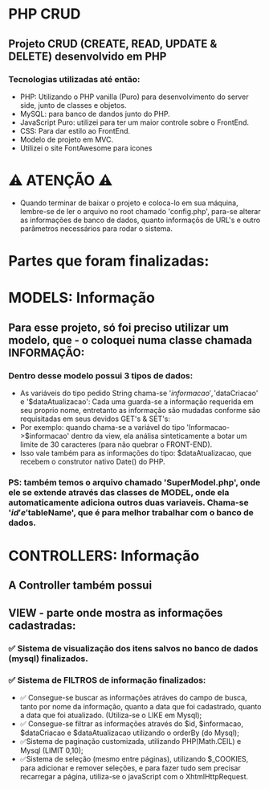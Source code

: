 # PHP CRUD
## Projeto CRUD (CREATE, READ, UPDATE & DELETE) desenvolvido em PHP
### Tecnologias utilizadas até então:
- PHP: Utilizando o PHP vanilla (Puro) para desenvolvimento do server side, junto de classes e objetos.
- MySQL: para banco de dandos junto do PHP.
- JavaScript Puro: utilizei para ter um maior controle sobre o FrontEnd.
- CSS: Para dar estilo ao FrontEnd.
- Modelo de projeto em MVC.
- Utilizei o site FontAwesome para icones

# ⚠ ATENÇÃO ⚠
- Quando terminar de baixar o projeto e coloca-lo em sua máquina, lembre-se de ler o arquivo no root chamado 'config.php', para-se alterar as informações de banco de dados, quanto informaçõs de URL's e outro parâmetros necessários para rodar o sistema.

# Partes que foram finalizadas:

# MODELS: Informação
## Para esse projeto, só foi preciso utilizar um modelo, que - o coloquei numa classe chamada INFORMAÇÃO:
### Dentro desse modelo possui 3 tipos de dados:
- As variáveis do tipo pedido String chama-se '$informacao', '$dataCriacao' e '$dataAtualizacao':
Cada uma guarda-se a informação requerida em seu proprio nome, entretanto as informação são mudadas conforme são requisitadas em seus devidos GET's & SET's:
- Por exemplo: quando chama-se a variável do tipo 'Informacao->$informacao' dentro da view, ela análisa sinteticamente a botar um limite de 30 caracteres (para não quebrar o FRONT-END). 
- Isso vale também para as informações do tipo: $dataAtualizacao, que recebem o construtor nativo Date() do PHP. 

### PS: também temos o arquivo chamado 'SuperModel.php', onde ele se extende através das classes de MODEL, onde ela automaticamente adiciona outros duas variaveis. Chama-se '$id' e '$tableName', que é para melhor trabalhar com o banco de dados.

# CONTROLLERS: Informação
## A Controller também possui 

## VIEW - parte onde mostra as informações cadastradas:

### ✅ Sistema de visualização dos itens salvos no banco de dados (mysql) finalizados.
### ✅ Sistema de FILTROS de informação finalizados: 
- ✅ Consegue-se buscar as informações atráves do campo de busca, tanto por nome da informação, quanto a data que foi cadastrado, quanto a data que foi atualizado. (Utiliza-se o LIKE em Mysql);
- ✅ Consegue-se filtrar as informações através do $id, $informacao, $dataCriacao e $dataAtualizacao utilizando o orderBy (do Mysql);
- ✅Sistema de paginação customizada, utilizando PHP(Math.CEIL) e Mysql (LIMIT 0,10);
- ✅Sistema de seleção (mesmo entre páginas), utilizando $_COOKIES, para adicionar e remover seleções, e para fazer tudo sem precisar recarregar a página, utiliza-se o javaScript com o XhtmlHttpRequest.


